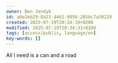 ```yaml
---
owner: Ben Jendyk
id: a0e2eb29-8a23-4461-9056-285bc7a30228
created: 2025-07-19T20:34:19+0200
modified: 2025-07-19T20:34:31+0200
tags: [access/public, language/en]
key-words: []
---
```


All I need is a can and a road 